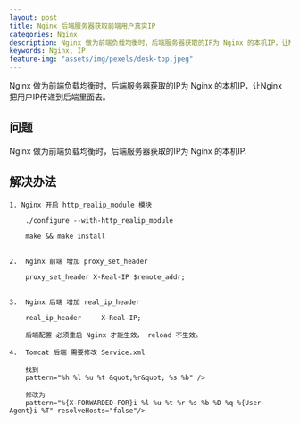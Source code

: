 ```yaml
---
layout: post
title: Nginx 后端服务器获取前端用户真实IP
categories: Nginx
description: Nginx 做为前端负载均衡时，后端服务器获取的IP为 Nginx 的本机IP，让Nginx 把用户IP传递到后端里面去。
keywords: Nginx, IP
feature-img: "assets/img/pexels/desk-top.jpeg"
---
```


Nginx 做为前端负载均衡时，后端服务器获取的IP为 Nginx 的本机IP，让Nginx 把用户IP传递到后端里面去。

## 问题

Nginx 做为前端负载均衡时，后端服务器获取的IP为 Nginx 的本机IP.


## 解决办法


```
1. Nginx 开启 http_realip_module 模块

    ./configure --with-http_realip_module

    make && make install

	
2.  Nginx 前端 增加 proxy_set_header
 
    proxy_set_header X-Real-IP $remote_addr;


3.  Nginx 后端 增加 real_ip_header

    real_ip_header     X-Real-IP;
	
	后端配置 必须重启 Nginx 才能生效， reload 不生效。

4.  Tomcat 后端 需要修改 Service.xml

    找到 
	pattern="%h %l %u %t &quot;%r&quot; %s %b" />
	
	修改为 
	pattern="%{X-FORWARDED-FOR}i %l %u %t %r %s %b %D %q %{User-Agent}i %T" resolveHosts="false"/>
	
```


